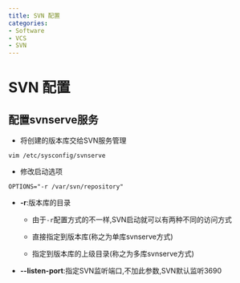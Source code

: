 ```yaml
---
title: SVN 配置
categories:
- Software
- VCS
- SVN
---
```

# SVN 配置

## 配置svnserve服务

- 将创建的版本库交给SVN服务管理

```shell
vim /etc/sysconfig/svnserve
```

- 修改启动选项

```
OPTIONS="-r /var/svn/repository"
```

- **-r**:版本库的目录

    - 由于`-r`配置方式的不一样,SVN启动就可以有两种不同的访问方式

    - 直接指定到版本库(称之为单库svnserve方式)
    - 指定到版本库的上级目录(称之为多库svnserve方式)

- **--listen-port**:指定SVN监听端口,不加此参数,SVN默认监听3690